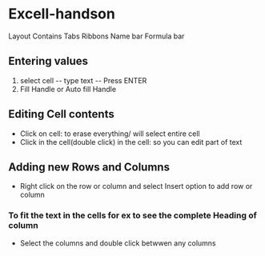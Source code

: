 # Excell-handson
Layout Contains
         Tabs
         Ribbons
         Name bar
         Formula bar
## Entering values
1. select cell -- type text -- Press ENTER
2. Fill Handle or Auto fill Handle
## Editing Cell contents
- Click on cell: to erase everything/ will select entire cell
- Click in the cell(double click) in the cell: so you can edit part of text
## Adding new Rows and Columns
- Right click on the row or column and select Insert option to add row or column
### To fit the text in the cells for ex to see the complete Heading of column
- Select the columns and double click betwwen any columns